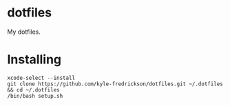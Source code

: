 # dotfiles
My dotfiles.

# Installing
```shell
xcode-select --install
git clone https://github.com/kyle-fredrickson/dotfiles.git ~/.dotfiles && cd ~/.dotfiles
/bin/bash setup.sh
```
